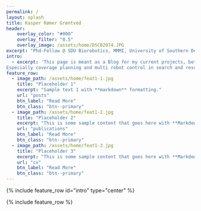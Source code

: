 ```yaml
---
permalink: /
layout: splash
title: Kasper Rømer Grøntved
header: 
    overlay_color: "#000"
    overlay_filter: "0.5"
    overlay_image: /assets/home/DSC02074.JPG
excerpt: "Phd-Fellow @ SDU Biorobotics, MMMI, University of Southern Denmark"
intro: 
  - excerpt: 'This page is meant as a Blog for my current projects, both personal and ongoing academic projects. I will mainly focus on topics related to my work as a Ph.D. student in multi robot systems. 
Especially coverage planning and multi robot control in search and rescue (SAR) operations.'
feature_row:
  - image_path: /assets/home/feat1-1.jpg
    title: "Placeholder 1"
    excerpt: "Sample text 1 with **markdown** formatting."
    url: "posts"
    btn_label: "Read More"
    btn_class: "btn--primary"
  - image_path: /assets/home/feat1-2.jpg
    title: "Placeholder 2"
    excerpt: "This is some sample content that goes here with **Markdown** formatting."
    url: "publications"
    btn_label: "Read More"
    btn_class: "btn--primary"
  - image_path: /assets/home/feat1-3.jpg
    title: "Placeholder 3"
    excerpt: "This is some sample content that goes here with **Markdown** formatting."
    url: "cv"
    btn_label: "Read More"
    btn_class: "btn--primary"
---
```

{% include feature_row id="intro" type="center" %}

{% include feature_row %}
 